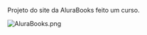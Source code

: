 Projeto do site da AluraBooks feito um curso.

![AluraBooks.png](https://github.com/WilRocha97/imagens/blob/main/AluraBooks.png)
